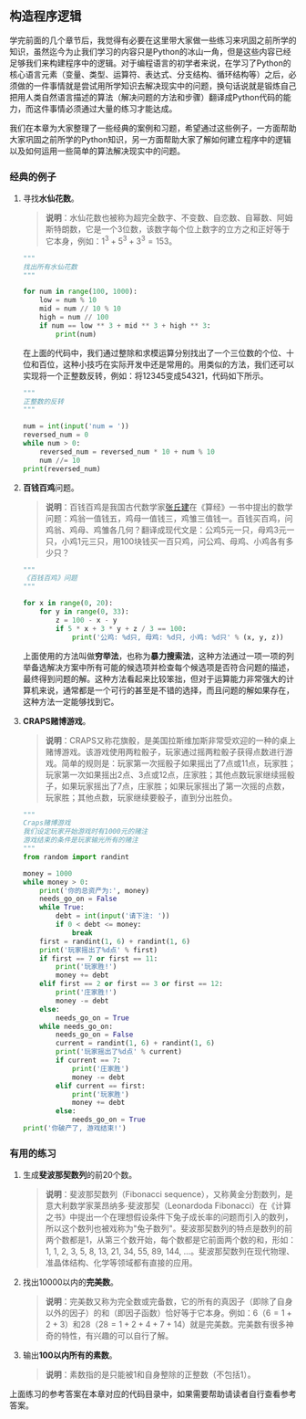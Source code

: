 ## 构造程序逻辑

学完前面的几个章节后，我觉得有必要在这里带大家做一些练习来巩固之前所学的知识，虽然迄今为止我们学习的内容只是Python的冰山一角，但是这些内容已经足够我们来构建程序中的逻辑。对于编程语言的初学者来说，在学习了Python的核心语言元素（变量、类型、运算符、表达式、分支结构、循环结构等）之后，必须做的一件事情就是尝试用所学知识去解决现实中的问题，换句话说就是锻炼自己把用人类自然语言描述的算法（解决问题的方法和步骤）翻译成Python代码的能力，而这件事情必须通过大量的练习才能达成。

我们在本章为大家整理了一些经典的案例和习题，希望通过这些例子，一方面帮助大家巩固之前所学的Python知识，另一方面帮助大家了解如何建立程序中的逻辑以及如何运用一些简单的算法解决现实中的问题。

### 经典的例子

1. 寻找**水仙花数**。

      > **说明**：水仙花数也被称为超完全数字、不变数、自恋数、自幂数、阿姆斯特朗数，它是一个3位数，该数字每个位上数字的立方之和正好等于它本身，例如：$1^3 + 5^3+ 3^3=153$。

      ```Python
      """
      找出所有水仙花数
      """
      
      for num in range(100, 1000):
          low = num % 10
          mid = num // 10 % 10
          high = num // 100
          if num == low ** 3 + mid ** 3 + high ** 3:
              print(num)
      ```

      在上面的代码中，我们通过整除和求模运算分别找出了一个三位数的个位、十位和百位，这种小技巧在实际开发中还是常用的。用类似的方法，我们还可以实现将一个正整数反转，例如：将12345变成54321，代码如下所示。

      ```Python
      """
      正整数的反转
      """
      
      num = int(input('num = '))
      reversed_num = 0
      while num > 0:
          reversed_num = reversed_num * 10 + num % 10
          num //= 10
      print(reversed_num)
      ```

2. **百钱百鸡**问题。

      > **说明**：百钱百鸡是我国古代数学家[张丘建](https://baike.baidu.com/item/%E5%BC%A0%E4%B8%98%E5%BB%BA/10246238)在《算经》一书中提出的数学问题：鸡翁一值钱五，鸡母一值钱三，鸡雏三值钱一。百钱买百鸡，问鸡翁、鸡母、鸡雏各几何？翻译成现代文是：公鸡5元一只，母鸡3元一只，小鸡1元三只，用100块钱买一百只鸡，问公鸡、母鸡、小鸡各有多少只？

      ```Python
      """
      《百钱百鸡》问题
      """
      
      for x in range(0, 20):
          for y in range(0, 33):
              z = 100 - x - y
              if 5 * x + 3 * y + z / 3 == 100:
                  print('公鸡: %d只, 母鸡: %d只, 小鸡: %d只' % (x, y, z))
      ```

      上面使用的方法叫做**穷举法**，也称为**暴力搜索法**，这种方法通过一项一项的列举备选解决方案中所有可能的候选项并检查每个候选项是否符合问题的描述，最终得到问题的解。这种方法看起来比较笨拙，但对于运算能力非常强大的计算机来说，通常都是一个可行的甚至是不错的选择，而且问题的解如果存在，这种方法一定能够找到它。

3. **CRAPS赌博游戏**。

      > **说明**：CRAPS又称花旗骰，是美国拉斯维加斯非常受欢迎的一种的桌上赌博游戏。该游戏使用两粒骰子，玩家通过摇两粒骰子获得点数进行游戏。简单的规则是：玩家第一次摇骰子如果摇出了7点或11点，玩家胜；玩家第一次如果摇出2点、3点或12点，庄家胜；其他点数玩家继续摇骰子，如果玩家摇出了7点，庄家胜；如果玩家摇出了第一次摇的点数，玩家胜；其他点数，玩家继续要骰子，直到分出胜负。

      ```Python
      """
      Craps赌博游戏
      我们设定玩家开始游戏时有1000元的赌注
      游戏结束的条件是玩家输光所有的赌注
      """
      from random import randint
      
      money = 1000
      while money > 0:
          print('你的总资产为:', money)
          needs_go_on = False
          while True:
              debt = int(input('请下注: '))
              if 0 < debt <= money:
                  break
          first = randint(1, 6) + randint(1, 6)
          print('玩家摇出了%d点' % first)
          if first == 7 or first == 11:
              print('玩家胜!')
              money += debt
          elif first == 2 or first == 3 or first == 12:
              print('庄家胜!')
              money -= debt
          else:
              needs_go_on = True
          while needs_go_on:
              needs_go_on = False
              current = randint(1, 6) + randint(1, 6)
              print('玩家摇出了%d点' % current)
              if current == 7:
                  print('庄家胜')
                  money -= debt
              elif current == first:
                  print('玩家胜')
                  money += debt
              else:
                  needs_go_on = True
      print('你破产了, 游戏结束!')
      ```

### 有用的练习 

1. 生成**斐波那契数列**的前20个数。

      > **说明**：斐波那契数列（Fibonacci sequence），又称黄金分割数列，是意大利数学家莱昂纳多·斐波那契（Leonardoda Fibonacci）在《计算之书》中提出一个在理想假设条件下兔子成长率的问题而引入的数列，所以这个数列也被戏称为&quot;兔子数列&quot;。斐波那契数列的特点是数列的前两个数都是1，从第三个数开始，每个数都是它前面两个数的和，形如：1, 1, 2, 3, 5, 8, 13, 21, 34, 55, 89, 144, ...。斐波那契数列在现代物理、准晶体结构、化学等领域都有直接的应用。

2. 找出10000以内的**完美数**。

      > **说明**：完美数又称为完全数或完备数，它的所有的真因子（即除了自身以外的因子）的和（即因子函数）恰好等于它本身。例如：6（$6=1+2+3$）和28（$28=1+2+4+7+14$）就是完美数。完美数有很多神奇的特性，有兴趣的可以自行了解。

3. 输出**100以内所有的素数**。

      > **说明**：素数指的是只能被1和自身整除的正整数（不包括1）。

上面练习的参考答案在本章对应的代码目录中，如果需要帮助请读者自行查看参考答案。